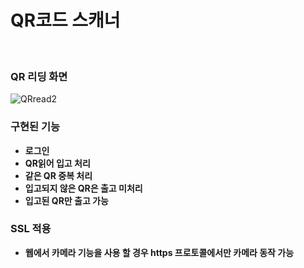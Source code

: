 # QR코드 스캐너
<br>

### QR 리딩 화면
![QRread2](https://user-images.githubusercontent.com/15862848/146659020-544697a6-ad4f-4a52-abb5-44f02bee44f7.gif)
<br>
### 구현된 기능
- **로그인**<br>
- **QR읽어 입고 처리**<br>
- **같은 QR 중복 처리**<br>
- **입고되지 않은 QR은 출고 미처리**<br>
- **입고된 QR만 출고 가능**<br>

### SSL 적용
- **웹에서 카메라 기능을 사용 할 경우 https 프로토콜에서만 카메라 동작 가능**
